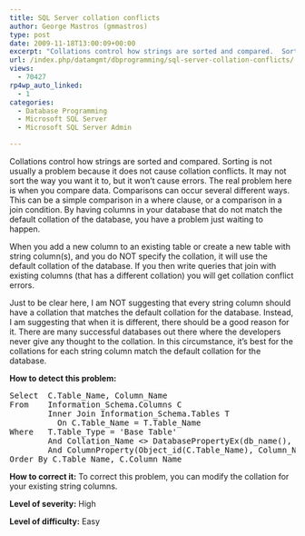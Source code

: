 ```yaml
---
title: SQL Server collation conflicts
author: George Mastros (gmmastros)
type: post
date: 2009-11-18T13:00:09+00:00
excerpt: "Collations control how strings are sorted and compared.  Sorting is not usually a problem because it does not cause collation conflicts.  It may not sort the way you want it to, but it won't cause errors.  The real problem here is when you compare data.&hellip;"
url: /index.php/datamgmt/dbprogramming/sql-server-collation-conflicts/
views:
  - 70427
rp4wp_auto_linked:
  - 1
categories:
  - Database Programming
  - Microsoft SQL Server
  - Microsoft SQL Server Admin

---
```

Collations control how strings are sorted and compared. Sorting is not usually a problem because it does not cause collation conflicts. It may not sort the way you want it to, but it won&#8217;t cause errors. The real problem here is when you compare data. Comparisons can occur several different ways. This can be a simple comparison in a where clause, or a comparison in a join condition. By having columns in your database that do not match the default collation of the database, you have a problem just waiting to happen.

When you add a new column to an existing table or create a new table with string column(s), and you do NOT specify the collation, it will use the default collation of the database. If you then write queries that join with existing columns (that has a different collation) you will get collation conflict errors.

Just to be clear here, I am NOT suggesting that every string column should have a collation that matches the default collation for the database. Instead, I am suggesting that when it is different, there should be a good reason for it. There are many successful databases out there where the developers never give any thought to the collation. In this circumstance, it&#8217;s best for the collations for each string column match the default collation for the database.

**How to detect this problem:**

<pre>Select  C.Table_Name, Column_Name
From    Information_Schema.Columns C
        Inner Join Information_Schema.Tables T
          On C.Table_Name = T.Table_Name
Where   T.Table_Type = 'Base Table'
        And Collation_Name &lt;&gt; DatabasePropertyEx(db_name(), 'Collation')
        And ColumnProperty(Object_id(C.Table_Name), Column_Name, 'IsComputed') = 0
Order By C.Table_Name, C.Column_Name</pre>

**How to correct it:** To correct this problem, you can modify the collation for your existing string columns.

**Level of severity:** High
  
**Level of difficulty:** Easy